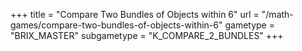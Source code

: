 +++
title = "Compare Two Bundles of Objects within 6"
url = "/math-games/compare-two-bundles-of-objects-within-6"
gametype = "BRIX_MASTER"
subgametype = "K_COMPARE_2_BUNDLES"
+++